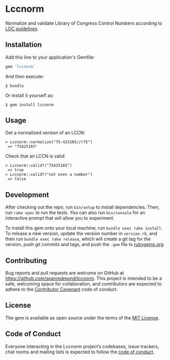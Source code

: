 # Lccnorm

Normalize and validate Library of Congress Control Numbers according to [LOC
guidelines](https://www.loc.gov/marc/lccn-namespace.html)

## Installation

Add this line to your application's Gemfile:

```ruby
gem 'lccnorm'
```

And then execute:

    $ bundle

Or install it yourself as:

    $ gem install lccnorm

## Usage

Get a normalized version of an LCCN:

    > Lccnorm::normalize("75-425165//r75")
     => "75425165"
     
Check that an LCCN is valid:

    > Lccnorm::valid?("75425165")
     => true
    > Lccnorm::valid?("not even a number")
     => false

## Development

After checking out the repo, run `bin/setup` to install dependencies. Then, run `rake spec` to run the tests. You can also run `bin/console` for an interactive prompt that will allow you to experiment.

To install this gem onto your local machine, run `bundle exec rake install`. To release a new version, update the version number in `version.rb`, and then run `bundle exec rake release`, which will create a git tag for the version, push git commits and tags, and push the `.gem` file to [rubygems.org](https://rubygems.org).

## Contributing

Bug reports and pull requests are welcome on GitHub at https://github.com/seanredmond/lccnorm. This project is intended to be a safe, welcoming space for collaboration, and contributors are expected to adhere to the [Contributor Covenant](http://contributor-covenant.org) code of conduct.

## License

The gem is available as open source under the terms of the [MIT License](https://opensource.org/licenses/MIT).

## Code of Conduct

Everyone interacting in the Lccnorm project’s codebases, issue trackers, chat rooms and mailing lists is expected to follow the [code of conduct](https://github.com/seanredmond/lccnorm/blob/master/CODE_OF_CONDUCT.md).
